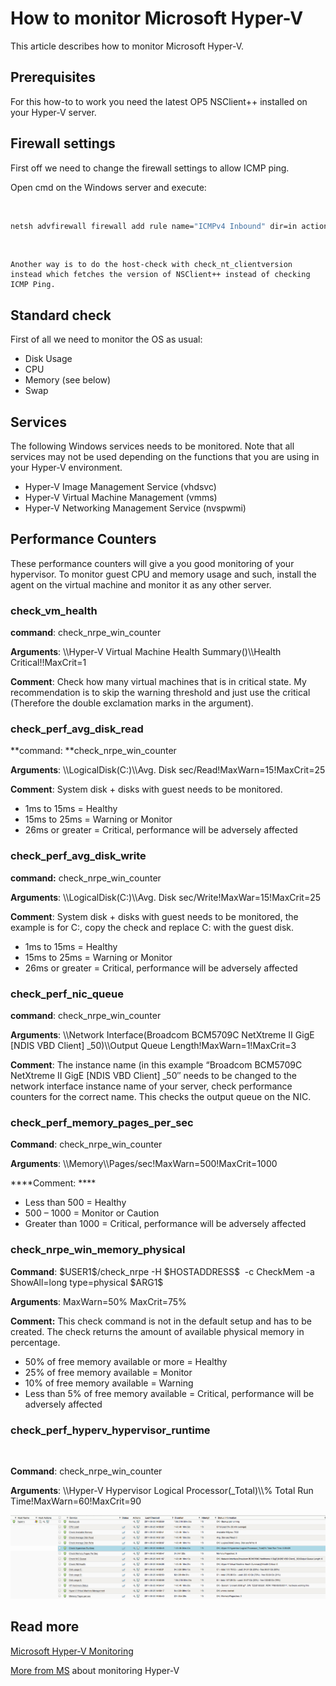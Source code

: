 # How to monitor Microsoft Hyper-V

This article describes how to monitor Microsoft Hyper-V.

## Prerequisites

For this how-to to work you need the latest OP5 NSClient++ installed on your Hyper-V server.

## Firewall settings

First off we need to change the firewall settings to allow ICMP ping.

Open cmd on the Windows server and execute:

 

``` {.bash data-syntaxhighlighter-params="brush: bash; gutter: false; theme: Confluence" data-theme="Confluence" style="brush: bash; gutter: false; theme: Confluence"}
netsh advfirewall firewall add rule name="ICMPv4 Inbound" dir=in action=allow enable=yes profile=any localip=any remoteip=any protocol=icmpv4:8,any interfacetype=any edge=yes
```

 

    Another way is to do the host-check with check_nt_clientversion instead which fetches the version of NSClient++ instead of checking ICMP Ping.

## Standard check

First of all we need to monitor the OS as usual:

-   Disk Usage
-   CPU
-   Memory (see below)
-   Swap

## Services

The following Windows services needs to be monitored. Note that all services may not be used depending on the functions that you are using in your Hyper-V environment.

-   Hyper-V Image Management Service (vhdsvc)
-   Hyper-V Virtual Machine Management (vmms)
-   Hyper-V Networking Management Service (nvspwmi)

## Performance Counters

These performance counters will give a you good monitoring of your hypervisor. To monitor guest CPU and memory usage and such, install the agent on the virtual machine and monitor it as any other server.

### check\_vm\_health

**command**: check\_nrpe\_win\_counter

**Arguments**: \\\\Hyper-V Virtual Machine Health Summary()\\\\Health Critical!!MaxCrit=1

**Comment**: Check how many virtual machines that is in critical state. My recommendation is to skip the warning threshold and just use the critical (Therefore the double exclamation marks in the argument).

### check\_perf\_avg\_disk\_read

**command: **check\_nrpe\_win\_counter

**Arguments**: \\\\LogicalDisk(C:)\\\\Avg. Disk sec/Read!MaxWarn=15!MaxCrit=25

**Comment**: System disk + disks with guest needs to be monitored.

-   1ms to 15ms = Healthy
-   15ms to 25ms = Warning or Monitor
-   26ms or greater = Critical, performance will be adversely affected

### check\_perf\_avg\_disk\_write

**command:** check\_nrpe\_win\_counter

**Arguments**: \\\\LogicalDisk(C:)\\\\Avg. Disk sec/Write!MaxWar=15!MaxCrit=25

**Comment**: System disk + disks with guest needs to be monitored, the example is for C:, copy the check and replace C: with the guest disk.

-   1ms to 15ms = Healthy
-   15ms to 25ms = Warning or Monitor
-   26ms or greater = Critical, performance will be adversely affected

### check\_perf\_nic\_queue

**command**: check\_nrpe\_win\_counter

**Arguments**: \\\\Network Interface(Broadcom BCM5709C NetXtreme II GigE [NDIS VBD Client] \_50)\\\\Output Queue Length!MaxWarn=1!MaxCrit=3

**Comment**: The instance name (in this example “Broadcom BCM5709C NetXtreme II GigE [NDIS VBD Client] \_50″ needs to be changed to the network interface instance name of your server, check performance counters for the correct name. This checks the output queue on the NIC.

### check\_perf\_memory\_pages\_per\_sec

**Command**: check\_nrpe\_win\_counter

**Arguments**: \\\\Memory\\\\Pages/sec!MaxWarn=500!MaxCrit=1000

****Comment: ****

-   Less than 500 = Healthy
-   500 – 1000 = Monitor or Caution
-   Greater than 1000 = Critical, performance will be adversely affected

### check\_nrpe\_win\_memory\_physical

**Command**: \$USER1\$/check\_nrpe -H \$HOSTADDRESS\$  -c CheckMem -a ShowAll=long type=physical \$ARG1\$

**Arguments**: MaxWarn=50% MaxCrit=75%

**Comment:** This check command is not in the default setup and has to be created. The check returns the amount of available physical memory in percentage.

-   50% of free memory available or more = Healthy
-   25% of free memory available = Monitor
-   10% of free memory available = Warning
-   Less than 5% of free memory available = Critical, performance will be adversely affected

### check\_perf\_hyperv\_hypervisor\_runtime

 

**Command**: check\_nrpe\_win\_counter

**Arguments**: \\\\Hyper-V Hypervisor Logical Processor(\_Total)\\\\% Total Run Time!MaxWarn=60!MaxCrit=90

![](attachments/688555/10191281.png)

## Read more

[Microsoft Hyper-V Monitoring](http://technet.microsoft.com/en-us/library/cc768535%28BTS.10%29.aspx "microsoft hyper-v monitoring link")

[More from MS](http://blogs.msdn.com/b/tvoellm/archive/2009/04/23/monitoring-hyper-v-performance.aspx "microsoft blog on monitoring hyper-v") about monitoring Hyper-V

 

